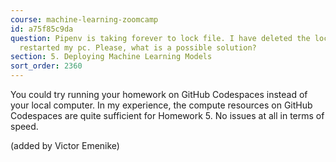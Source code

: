 ```yaml
---
course: machine-learning-zoomcamp
id: a75f85c9da
question: Pipenv is taking forever to lock file. I have deleted the lockfile, and
  restarted my pc. Please, what is a possible solution?
section: 5. Deploying Machine Learning Models
sort_order: 2360
---
```


You could try running your homework on GitHub Codespaces instead of your local computer. In my experience, the compute resources on GitHub Codespaces are quite sufficient for Homework 5. No issues at all in terms of speed.

(added by Victor Emenike)

